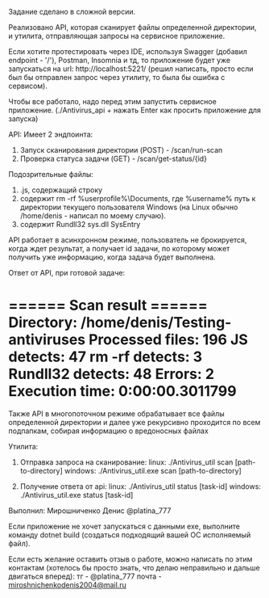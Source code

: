 Задание сделано в сложной версии.

Реализовано API, которая сканирует файлы определенной директории, и утилита, отправляющая запросы на сервисное приложение.

Если хотите протестировать через IDE, используя Swagger (добавил endpoint - '/'), Postman, Insomnia и тд, то приложение будет уже запускаться на url: http://localhost:5221/ (решил написать, просто если был бы отправлен запрос через утилиту, то была бы ошибка с сервисом).

Чтобы все работало, надо перед этим запустить сервисное приложение. (./Antivirus_api + нажать Enter как просить приложение для запуска)

API:
Имеет 2 эндпоинта:
1) Запуск сканирования директории (POST) - /scan/run-scan
2) Проверка статуса задачи (GET) - /scan/get-status/{id}

Подозрительные файлы:
1) .js, содержащий строку <script>evil_script()</script>
2) содержит rm -rf %userprofile%\Documents, где %username% путь к директории текущего пользователя Windows (на Linux обычно /home/denis - написал по моему случаю).
3) содержит Rundll32 sys.dll SysEntry

API работает в асинхронном режиме, пользователь не брокируется, когда ждет результат, а получает id задачи, по которому может получить уже информацию, когда задача будет выполнена.

Ответ от API, при готовой задаче:

====== Scan result ======
Directory: /home/denis/Testing-antiviruses
Processed files: 196
JS detects: 47
rm -rf detects: 3
Rundll32 detects: 48
Errors: 2
Execution time: 0:00:00.3011799
=========================

Также API в многопоточном режиме обрабатывает все файлы определенной директории и далее уже рекурсивно проходится по всем подпапкам, собирая информацию о вредоносных файлах

Утилита:
1) Отправка запроса на сканирование:
   linux: ./Antivirus_util scan [path-to-directory]
   windows: ./Antivirus_util.exe scan [path-to-directory]

2) Получение ответа от api: 
   linux: ./Antivirus_util status [task-id]
   windows: ./Antivirus_util.exe status [task-id]

Выполнил: Мирошниченко Денис @platina_777

Если приложение не хочет запускаться с данными exe, выполните команду dotnet build (создаться подходящий вашей ОС исполняемый файл).

Если есть желание оставить отзыв о работе, можно написать по этим контактам (хотелось бы просто знать, что делаю неправильно и дальше двигаться вперед):
тг - @platina_777
почта - miroshnichenkodenis2004@mail.ru
